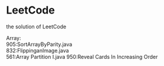 # LeetCode
the solution of LeetCode

Array:  
905:SortArrayByParity.java  
832:FlippinganImage.java    
561:Array Partition I.java
950:Reveal Cards In Increasing Order
